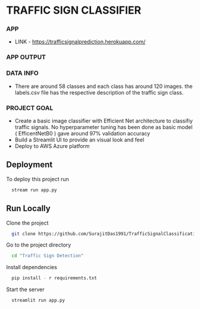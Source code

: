 
# TRAFFIC SIGN CLASSIFIER


### APP 

- LINK - https://trafficsignalprediction.herokuapp.com/

### APP OUTPUT


### DATA INFO
- There are around 58 classes and each class has around 120 images. the labels.csv file has the respective description of the traffic sign class.

### PROJECT GOAL
- Create a basic image classifier with Efficient Net architecture to classifiy traffic signals. No hyperparameter tuning has been done as basic model ( EfficentNetB0 ) gave around 97% validation accuracy 
- Build a Streamlit UI to provide an visual look and feel
- Deploy to AWS Azure platform







## Deployment

To deploy this project run

```bash
  stream run app.py
```


## Run Locally

Clone the project

```bash
  git clone https://github.com/SurajitDas1991/TrafficSignalClassification.git
```

Go to the project directory

```bash
  cd "Traffic Sign Detection"
```

Install dependencies

```bash
  pip install - r requirements.txt
```

Start the server

```bash
  streamlit run app.py
```

